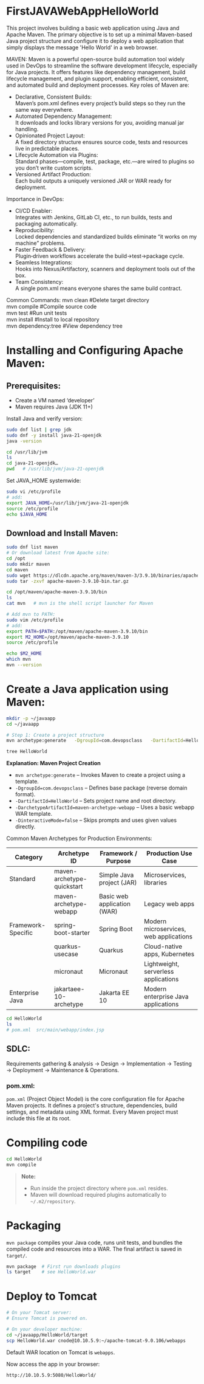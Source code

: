 # FirstJAVAWebAppHelloWorld
This project involves building a basic web application using Java and Apache Maven. The primary objective is to set up a minimal Maven-based Java project structure and configure it to deploy a web application that simply displays the message 'Hello World' in a web browser.

MAVEN:
Maven is a powerful open-source build automation tool widely used in DevOps to streamline the software development lifecycle, especially for Java projects. It offers features like dependency management, build lifecycle management, and plugin support, enabling efficient, consistent, and automated build and deployment processes. Key roles of Maven are:
- Declarative, Consistent Builds:  
  Maven’s pom.xml defines every project’s build steps so they run the same way everywhere.
- Automated Dependency Management:  
  It downloads and locks library versions for you, avoiding manual jar handling.
- Opinionated Project Layout:  
  A fixed directory structure ensures source code, tests and resources live in predictable places.
- Lifecycle Automation via Plugins:  
  Standard phases—compile, test, package, etc.—are wired to plugins so you don’t write custom scripts.
- Versioned Artifact Production:  
  Each build outputs a uniquely versioned JAR or WAR ready for deployment.

Importance in DevOps:
- CI/CD Enabler:  
  Integrates with Jenkins, GitLab CI, etc., to run builds, tests and packaging automatically.
- Reproducibility:  
  Locked dependencies and standardized builds eliminate “it works on my machine” problems.
- Faster Feedback & Delivery:  
  Plugin‑driven workflows accelerate the build→test→package cycle.
- Seamless Integrations:  
  Hooks into Nexus/Artifactory, scanners and deployment tools out of the box.
- Team Consistency:  
  A single pom.xml means everyone shares the same build contract.

Common Commands:
mvn clean                    #Delete target directory  
mvn compile                  #Compile source code  
mvn test                     #Run unit tests  
mvn install                  #Install to local repository  
mvn dependency:tree          #View dependency tree  

# Installing and Configuring Apache Maven:

## Prerequisites:
- Create a VM named ‘developer’
- Maven requires Java (JDK 11+)

Install Java and verify version:
```bash
sudo dnf list | grep jdk
sudo dnf -y install java-21-openjdk
java -version

cd /usr/lib/jvm
ls
cd java-21-openjdk…
pwd   # /usr/lib/jvm/java-21-openjdk
```
Set JAVA_HOME systemwide:
```bash
sudo vi /etc/profile
# add:
export JAVA_HOME=/usr/lib/jvm/java-21-openjdk
source /etc/profile
echo $JAVA_HOME
```

## Download and Install Maven:
```bash
sudo dnf list maven
# Or download latest from Apache site:
cd /opt
sudo mkdir maven
cd maven
sudo wget https://dlcdn.apache.org/maven/maven-3/3.9.10/binaries/apache-maven-3.9.10-bin.tar.gz
sudo tar -zxvf apache-maven-3.9.10-bin.tar.gz

cd /opt/maven/apache-maven-3.9.10/bin
ls
cat mvn   # mvn is the shell script launcher for Maven

# Add mvn to PATH:
sudo vim /etc/profile
# add:
export PATH=$PATH:/opt/maven/apache-maven-3.9.10/bin
export M2_HOME=/opt/maven/apache-maven-3.9.10
source /etc/profile

echo $M2_HOME
which mvn
mvn --version
```

# Create a Java application using Maven:
```bash
mkdir -p ~/javaapp
cd ~/javaapp

# Step 1: Create a project structure
mvn archetype:generate   -DgroupId=com.devopsclass   -DartifactId=HelloWorld   -DarchetypeArtifactId=maven-archetype-webapp   -DinteractiveMode=false

tree HelloWorld
```

**Explanation: Maven Project Creation**
- `mvn archetype:generate` – Invokes Maven to create a project using a template.  
- `-DgroupId=com.devopsclass` – Defines base package (reverse domain format).  
- `-DartifactId=HelloWorld` – Sets project name and root directory.  
- `-DarchetypeArtifactId=maven-archetype-webapp` – Uses a basic webapp WAR template.  
- `-DinteractiveMode=false` – Skips prompts and uses given values directly.

Common Maven Archetypes for Production Environments:

| Category             | Archetype ID                    | Framework / Purpose                 | Production Use Case                       |
|----------------------|---------------------------------|-------------------------------------|-------------------------------------------|
| Standard             | maven-archetype-quickstart      | Simple Java project (JAR)           | Microservices, libraries                  |
|                      | maven-archetype-webapp          | Basic web application (WAR)         | Legacy web apps                           |
| Framework-Specific   | spring-boot-starter             | Spring Boot                         | Modern microservices, web applications    |
|                      | quarkus-usecase                 | Quarkus                             | Cloud-native apps, Kubernetes             |
|                      | micronaut                       | Micronaut                           | Lightweight, serverless applications      |
| Enterprise Java      | jakartaee-10-archetype          | Jakarta EE 10                       | Modern enterprise Java applications       |

```bash
cd HelloWorld
ls
# pom.xml  src/main/webapp/index.jsp
```

## SDLC:
Requirements gathering & analysis → Design → Implementation → Testing → Deployment → Maintenance & Operations.

### pom.xml:
`pom.xml` (Project Object Model) is the core configuration file for Apache Maven projects. It defines a project's structure, dependencies, build settings, and metadata using XML format. Every Maven project must include this file at its root.

# Compiling code
```bash
cd HelloWorld
mvn compile
```
> **Note:**  
> - Run inside the project directory where `pom.xml` resides.  
> - Maven will download required plugins automatically to `~/.m2/repository`.

# Packaging
`mvn package` compiles your Java code, runs unit tests, and bundles the compiled code and resources into a WAR. The final artifact is saved in `target/`.

```bash
mvn package  # First run downloads plugins
ls target    # see HelloWorld.war
```

# Deploy to Tomcat
```bash
# On your Tomcat server:
# Ensure Tomcat is powered on.

# On your developer machine:
cd ~/javaapp/HelloWorld/target
scp HelloWorld.war cnode@10.10.5.9:~/apache-tomcat-9.0.106/webapps
```
Default WAR location on Tomcat is `webapps`.

Now access the app in your browser:
```
http://10.10.5.9:5080/HelloWorld/
```
